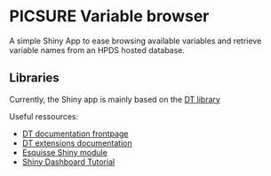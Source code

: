 # PICSURE Variable browser

A simple Shiny App to ease browsing available variables and retrieve variable names from an HPDS hosted database.

## Libraries
 
Currently, the Shiny app is mainly based on the [DT library](https://rstudio.github.io/DT/
)

Useful ressources:
- [DT documentation frontpage](https://rstudio.github.io/DT/)
- [DT extensions documentation](https://rstudio.github.io/DT/extensions.html)
- [Esquisse Shiny module](https://dreamrs.github.io/esquisse/reference/module-filterDF.html)
- [Shiny Dashboard Tutorial](https://rstudio.github.io/shinydashboard/structure.html)
